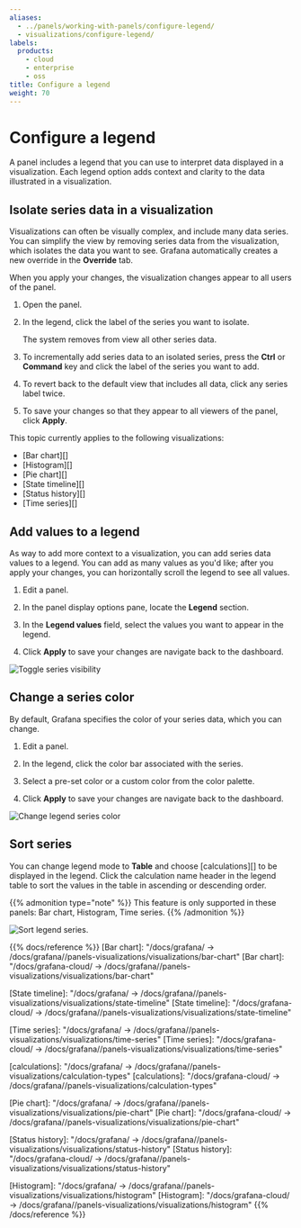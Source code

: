 ```yaml
---
aliases:
  - ../panels/working-with-panels/configure-legend/
  - visualizations/configure-legend/
labels:
  products:
    - cloud
    - enterprise
    - oss
title: Configure a legend
weight: 70
---
```


# Configure a legend

A panel includes a legend that you can use to interpret data displayed in a visualization. Each legend option adds context and clarity to the data illustrated in a visualization.

## Isolate series data in a visualization

Visualizations can often be visually complex, and include many data series. You can simplify the view by removing series data from the visualization, which isolates the data you want to see. Grafana automatically creates a new override in the **Override** tab.

When you apply your changes, the visualization changes appear to all users of the panel.

1. Open the panel.

1. In the legend, click the label of the series you want to isolate.

   The system removes from view all other series data.

1. To incrementally add series data to an isolated series, press the **Ctrl** or **Command** key and click the label of the series you want to add.

1. To revert back to the default view that includes all data, click any series label twice.

1. To save your changes so that they appear to all viewers of the panel, click **Apply**.

This topic currently applies to the following visualizations:

- [Bar chart][]
- [Histogram][]
- [Pie chart][]
- [State timeline][]
- [Status history][]
- [Time series][]

## Add values to a legend

As way to add more context to a visualization, you can add series data values to a legend. You can add as many values as you'd like; after you apply your changes, you can horizontally scroll the legend to see all values.

1. Edit a panel.

1. In the panel display options pane, locate the **Legend** section.

1. In the **Legend values** field, select the values you want to appear in the legend.

1. Click **Apply** to save your changes are navigate back to the dashboard.

![Toggle series visibility](/static/img/docs/legend/legend-series-toggle-7-5.png)

## Change a series color

By default, Grafana specifies the color of your series data, which you can change.

1. Edit a panel.

1. In the legend, click the color bar associated with the series.

1. Select a pre-set color or a custom color from the color palette.

1. Click **Apply** to save your changes are navigate back to the dashboard.

![Change legend series color](/static/img/docs/legend/legend-series-color-7-5.png)

## Sort series

You can change legend mode to **Table** and choose [calculations][] to be displayed in the legend. Click the calculation name header in the legend table to sort the values in the table in ascending or descending order.

{{% admonition type="note" %}}
This feature is only supported in these panels: Bar chart, Histogram, Time series.
{{% /admonition %}}

![Sort legend series](/static/img/docs/legend/legend-series-sort-8-3.png).

{{% docs/reference %}}
[Bar chart]: "/docs/grafana/ -> /docs/grafana/<GRAFANA VERSION>/panels-visualizations/visualizations/bar-chart"
[Bar chart]: "/docs/grafana-cloud/ -> /docs/grafana/<GRAFANA VERSION>/panels-visualizations/visualizations/bar-chart"

[State timeline]: "/docs/grafana/ -> /docs/grafana/<GRAFANA VERSION>/panels-visualizations/visualizations/state-timeline"
[State timeline]: "/docs/grafana-cloud/ -> /docs/grafana/<GRAFANA VERSION>/panels-visualizations/visualizations/state-timeline"

[Time series]: "/docs/grafana/ -> /docs/grafana/<GRAFANA VERSION>/panels-visualizations/visualizations/time-series"
[Time series]: "/docs/grafana-cloud/ -> /docs/grafana/<GRAFANA VERSION>/panels-visualizations/visualizations/time-series"

[calculations]: "/docs/grafana/ -> /docs/grafana/<GRAFANA VERSION>/panels-visualizations/calculation-types"
[calculations]: "/docs/grafana-cloud/ -> /docs/grafana/<GRAFANA VERSION>/panels-visualizations/calculation-types"

[Pie chart]: "/docs/grafana/ -> /docs/grafana/<GRAFANA VERSION>/panels-visualizations/visualizations/pie-chart"
[Pie chart]: "/docs/grafana-cloud/ -> /docs/grafana/<GRAFANA VERSION>/panels-visualizations/visualizations/pie-chart"

[Status history]: "/docs/grafana/ -> /docs/grafana/<GRAFANA VERSION>/panels-visualizations/visualizations/status-history"
[Status history]: "/docs/grafana-cloud/ -> /docs/grafana/<GRAFANA VERSION>/panels-visualizations/visualizations/status-history"

[Histogram]: "/docs/grafana/ -> /docs/grafana/<GRAFANA VERSION>/panels-visualizations/visualizations/histogram"
[Histogram]: "/docs/grafana-cloud/ -> /docs/grafana/<GRAFANA VERSION>/panels-visualizations/visualizations/histogram"
{{% /docs/reference %}}
